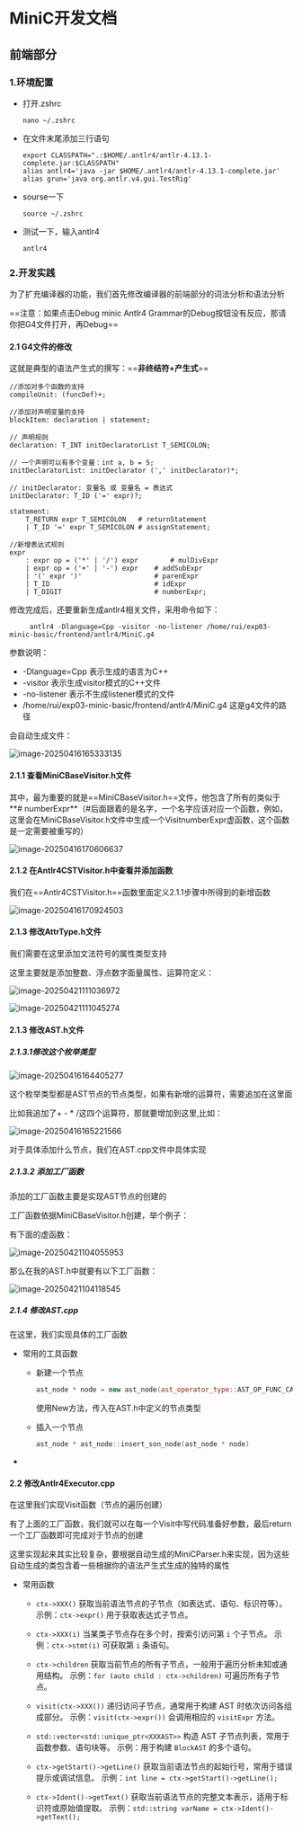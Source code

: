 # MiniC开发文档

## 前端部分

### 1.环境配置

-    打开.zshrc

     ```shell
     nano ~/.zshrc
     ```

-    在文件末尾添加三行语句

     ```shell
     export CLASSPATH=".:$HOME/.antlr4/antlr-4.13.1-complete.jar:$CLASSPATH"
     alias antlr4='java -jar $HOME/.antlr4/antlr-4.13.1-complete.jar'
     alias grun='java org.antlr.v4.gui.TestRig'
     ```

-    sourse一下

     ```shell
     source ~/.zshrc
     ```

-    测试一下，输入antlr4

     ```shell
     antlr4
     ```

### 2.开发实践

为了扩充编译器的功能，我们首先修改编译器的前端部分的词法分析和语法分析

==注意：如果点击Debug minic Antlr4 Grammar的Debug按钮没有反应，那请你把G4文件打开，再Debug==

#### 2.1 G4文件的修改

这就是典型的语法产生式的撰写：==**非终结符+产生式**==

```antlr4
//添加对多个函数的支持
compileUnit: (funcDef)+;

//添加对声明变量的支持
blockItem: declaration | statement;

// 声明规则
declaration: T_INT initDeclaratorList T_SEMICOLON;

// 一个声明可以有多个变量：int a, b = 5;
initDeclaratorList: initDeclarator (',' initDeclarator)*;

// initDeclarator: 变量名 或 变量名 = 表达式
initDeclarator: T_ID ('=' expr)?;

statement:
	T_RETURN expr T_SEMICOLON	# returnStatement
	| T_ID '=' expr T_SEMICOLON	# assignStatement;

//新增表达式规则
expr
	: expr op = ('*' | '/') expr		# mulDivExpr
	| expr op = ('+' | '-') expr	# addSubExpr
	| '(' expr ')'					# parenExpr
	| T_ID							# idExpr
	| T_DIGIT						# numberExpr;
```

修改完成后，还要重新生成antlr4相关文件，采用命令如下：

```shell
     antlr4 -Dlanguage=Cpp -visitor -no-listener /home/rui/exp03-minic-basic/frontend/antlr4/MiniC.g4
```

参数说明：

-    -Dlanguage=Cpp 表示生成的语言为C++
-    -visitor 表示生成visitor模式的C++文件
-    -no-listener 表示不生成listener模式的文件
-    /home/rui/exp03-minic-basic/frontend/antlr4/MiniC.g4 这是g4文件的路径

会自动生成文件：

![image-20250416165333135](MiniC开发文档.assets/image-20250416165333135.png)

#### 2.1.1 查看MiniCBaseVisitor.h文件

其中，最为重要的就是==MiniCBaseVisitor.h==文件，他包含了所有的类似于**# numberExpr**（#后面跟着的是名字，一个名字应该对应一个函数，例如，这里会在MiniCBaseVisitor.h文件中生成一个VisitnumberExpr虚函数，这个函数是一定需要被重写的）

![image-20250416170606637](MiniC开发文档.assets/image-20250416170606637.png)

#### 2.1.2 在Antlr4CSTVisitor.h中查看并添加函数

我们在==Antlr4CSTVisitor.h==函数里面定义2.1.1步骤中所得到的新增函数

![image-20250416170924503](MiniC开发文档.assets/image-20250416170924503.png)

#### 2.1.3 修改AttrType.h文件

我们需要在这里添加文法符号的属性类型支持

这里主要就是添加整数、浮点数字面量属性、运算符定义：

![image-20250421111036972](MiniC开发文档.assets/image-20250421111036972.png)

![image-20250421111045274](MiniC开发文档.assets/image-20250421111045274.png)

#### 2.1.3 修改AST.h文件

##### 2.1.3.1修改这个枚举类型

![image-20250416164405277](MiniC开发文档.assets/image-20250416164405277.png)

这个枚举类型都是AST节点的节点类型，如果有新增的运算符，需要追加在这里面

比如我追加了+ - * /这四个运算符，那就要增加到这里,比如：

![image-20250416165221566](MiniC开发文档.assets/image-20250416165221566.png)

对于具体添加什么节点，我们在AST.cpp文件中具体实现

##### 2.1.3.2 添加工厂函数

添加的工厂函数主要是实现AST节点的创建的

工厂函数依据MiniCBaseVisitor.h创建，举个例子：

有下面的虚函数：

![image-20250421104055953](MiniC开发文档.assets/image-20250421104055953.png)

那么在我的AST.h中就要有以下工厂函数：

![image-20250421104118545](MiniC开发文档.assets/image-20250421104118545.png)

##### 2.1.4 修改AST.cpp

在这里，我们实现具体的工厂函数

-    常用的工具函数

     -    新建一个节点

          ```c++
          ast_node * node = new ast_node(ast_operator_type::AST_OP_FUNC_CALL);
          ```

          使用New方法，传入在AST.h中定义的节点类型

     -    插入一个节点

          ```c++
          ast_node * ast_node::insert_son_node(ast_node * node)
          ```

-    

#### 2.2 修改Antlr4Executor.cpp

在这里我们实现Visit函数（节点的遍历创建）

有了上面的工厂函数，我们就可以在每一个Visit中写代码准备好参数，最后return一个工厂函数即可完成对于节点的创建

这里实现起来其实比较复杂，要根据自动生成的MiniCParser.h来实现，因为这些自动生成的类包含着一些根据你的语法产生式生成的独特的属性

-    常用函数

     -    `ctx->XXX()`
           获取当前语法节点的子节点（如表达式、语句、标识符等）。
           示例：`ctx->expr()` 用于获取表达式子节点。

     -    `ctx->XXX(i)`
           当某类子节点存在多个时，按索引访问第 `i` 个子节点。
           示例：`ctx->stmt(i)` 可获取第 `i` 条语句。

     -    `ctx->children`
           获取当前节点的所有子节点，一般用于遍历分析未知或通用结构。
           示例：`for (auto child : ctx->children)` 可遍历所有子节点。

     -    `visit(ctx->XXX())`
           递归访问子节点，通常用于构建 AST 时依次访问各组成部分。
           示例：`visit(ctx->expr())` 会调用相应的 `visitExpr` 方法。
     -    `std::vector<std::unique_ptr<XXXAST>>`
           构造 AST 子节点列表，常用于函数参数、语句块等。
           示例：用于构建 `BlockAST` 的多个语句。
     -    `ctx->getStart()->getLine()`
           获取当前语法节点的起始行号，常用于错误提示或调试信息。
           示例：`int line = ctx->getStart()->getLine();`
     -    `ctx->Ident()->getText()`
           获取当前语法节点的完整文本表示，适用于标识符或原始值提取。
           示例：`std::string varName = ctx->Ident()->getText();`

     
